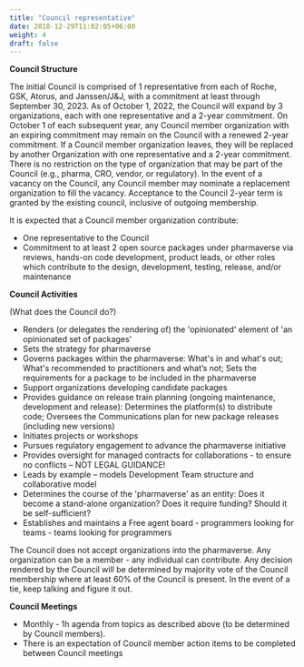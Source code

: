 ```yaml
---
title: "Council representative"
date: 2018-12-29T11:02:05+06:00
weight: 4
draft: false
---
```


**Council Structure**

The initial Council is comprised of 1 representative from each of Roche, GSK, Atorus, and Janssen/J&J, with a commitment at least through September 30, 2023. 
As of October 1, 2022, the Council will expand by 3 organizations, each with one representative and a 2-year commitment. On October 1 of each subsequent year, 
any Council member organization with an expiring commitment may remain on the Council with a renewed 2-year commitment. If a Council member organization leaves, 
they will be replaced by another Organization with one representative and a 2-year commitment. There is no restriction on the type of organization that may be 
part of the Council (e.g., pharma, CRO, vendor, or regulatory). In the event of a vacancy on the Council, any Council member may nominate a replacement 
organization to fill the vacancy. Acceptance to the Council 2-year term is granted by the existing council, inclusive of outgoing membership. 

It is expected that a Council member organization contribute:
*	One representative to the Council
*	Commitment to at least 2 open source packages under pharmaverse via reviews, hands-on code development, product leads, or other roles which contribute to the 
design, development, testing, release, and/or maintenance     
 
**Council Activities** 

(What does the Council do?)
*	Renders (or delegates the rendering of) the 'opinionated' element of 'an opinionated set of packages'
*	Sets the strategy for pharmaverse
*	Governs packages within the pharmaverse: What's in and what's out; What's recommended to practitioners and what’s not; Sets the requirements for a package 
to be included in the pharmaverse
*	Support organizations developing candidate packages
*	Provides guidance on release train planning (ongoing maintenance, development and release): Determines the platform(s) to distribute code; Oversees the 
Communications plan for new package releases (including new versions)
*	Initiates projects or workshops
*	Pursues regulatory engagement to advance the pharmaverse initiative
*	Provides oversight for managed contracts for collaborations - to ensure no conflicts – NOT LEGAL GUIDANCE!
*	Leads by example – models Development Team structure and collaborative model
*	Determines the course of the 'pharmaverse' as an entity:	Does it become a stand-alone organization? Does it require funding?	Should it be self-sufficient?
*	Establishes and maintains a Free agent board - programmers looking for teams - teams looking for programmers

The Council does not accept organizations into the pharmaverse. Any organization can be a member - any individual can contribute.
Any decision rendered by the Council will be determined by majority vote of the Council membership where at least 60% of the Council is present. In the event 
of a tie, keep talking and figure it out.

**Council Meetings** 

*	Monthly - 1h agenda from topics as described above (to be determined by Council members).      
*	There is an expectation of Council member action items to be completed between Council meetings
